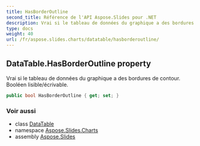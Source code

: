 ```yaml
---
title: HasBorderOutline
second_title: Référence de l'API Aspose.Slides pour .NET
description: Vrai si le tableau de données du graphique a des bordures de contour. Booléen lisible/écrivable.
type: docs
weight: 40
url: /fr/aspose.slides.charts/datatable/hasborderoutline/
---
```


## DataTable.HasBorderOutline property

Vrai si le tableau de données du graphique a des bordures de contour. Booléen lisible/écrivable.

```csharp
public bool HasBorderOutline { get; set; }
```

### Voir aussi

* class [DataTable](../../datatable)
* namespace [Aspose.Slides.Charts](../../datatable)
* assembly [Aspose.Slides](../../../)

<!-- NE PAS ÉDITER : généré par xmldocmd pour Aspose.Slides.dll -->